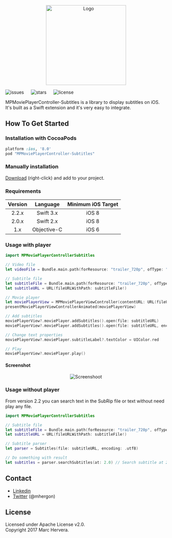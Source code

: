 <p align="center" >
<img src="https://raw.github.com/mhergon/MPMoviePlayerController-Subtitles/master/assets/logo.png" alt="Logo" title="Logo" width=250>
</p>

![issues](https://img.shields.io/github/issues/mhergon/MPMoviePlayerController-Subtitles.svg)
&emsp;
![stars](https://img.shields.io/github/stars/mhergon/MPMoviePlayerController-Subtitles.svg)
&emsp;
![license](https://img.shields.io/badge/license-Apache%202.0-brightgreen.svg)


MPMoviePlayerController-Subtitles is a library to display subtitles on iOS. It's built as a Swift extension and it's very easy to integrate.

## How To Get Started

### Installation with CocoaPods

```ruby
platform :ios, '8.0'
pod "MPMoviePlayerController-Subtitles"
```

### Manually installation

[Download](https://github.com/mhergon/MPMoviePlayerController-Subtitles/raw/master/MPMoviePlayerController-Subtitles.swift) (right-click) and add to your project.

### Requirements

| Version | Language  | Minimum iOS Target  |
|:--------------------:|:---------------------------:|:---------------------------:|
|          2.2.x         |            Swift 3.x            |            iOS 8            |
|          2.0.x         |            Swift 2.x            |            iOS 8            |
|          1.x         |            Objective-C            |            iOS 6            |


### Usage with player

```swift
import MPMoviePlayerControllerSubtitles
```

```swift
// Video file
let videoFile = Bundle.main.path(forResource: "trailer_720p", ofType: "mov")

// Subtitle file
let subtitleFile = Bundle.main.path(forResource: "trailer_720p", ofType: "srt")
let subtitleURL = URL(fileURLWithPath: subtitleFile!)

// Movie player
let moviePlayerView = MPMoviePlayerViewController(contentURL: URL(fileURLWithPath: videoFile!))
presentMoviePlayerViewControllerAnimated(moviePlayerView)

// Add subtitles
moviePlayerView?.moviePlayer.addSubtitles().open(file: subtitleURL)
moviePlayerView?.moviePlayer.addSubtitles().open(file: subtitleURL, encoding: String.Encoding.utf8)

// Change text properties
moviePlayerView?.moviePlayer.subtitleLabel?.textColor = UIColor.red

// Play
moviePlayerView?.moviePlayer.play()
```

#### Screenshot
<p align="center" >
<img src="https://raw.github.com/mhergon/MPMoviePlayerController-Subtitles/master/assets/screenshot.png" alt="Screenshoot" title="Screenshoot">
</p>

### Usage without player

From version 2.2 you can search text in the SubRip file or text without need play any file.

```swift
import MPMoviePlayerControllerSubtitles
```

```swift
// Subtitle file
let subtitleFile = Bundle.main.path(forResource: "trailer_720p", ofType: "srt")
let subtitleURL = URL(fileURLWithPath: subtitleFile!)

// Subtitle parser
let parser = Subtitles(file: subtitleURL, encoding: .utf8)

// Do something with result
let subtitles = parser.searchSubtitles(at: 2.0) // Search subtitle at 2.0 seconds
```

## Contact

- [Linkedin][2]
- [Twitter][3] (@mhergon)

[2]: https://es.linkedin.com/in/marchervera
[3]: http://twitter.com/mhergon "Marc Hervera"

## License

Licensed under Apache License v2.0.
<br>
Copyright 2017 Marc Hervera.
